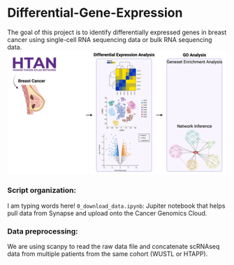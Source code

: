 # Differential-Gene-Expression

The goal of this project is to identify differentially expressed genes in breast cancer using single-cell RNA sequencing data or bulk RNA sequencing data.
![overall_figure](assets/overall_figure.png)


### Script organization:

I am typing words here!
`0_download_data.ipynb`: Jupiter notebook that helps pull data from Synapse and upload onto the Cancer Genomics Cloud.

### Data preprocessing:

We are using scanpy to read the raw data file and concatenate scRNAseq data from multiple patients from the same cohort (WUSTL or HTAPP).

